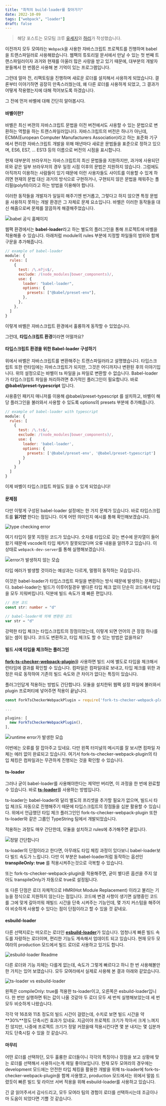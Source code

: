 ```yaml
---
title: "최적의 build-loader를 찾아가기"
date: 2022-10-09
tags: ["webpack", "loader"]
draft: false
---
```


> 해당 포스트는 모모팀 크루 [유세지](https://github.com/usageness)와 [하리](https://github.com/LAH1203)가 작성했습니다.

이전까지 모두 모여라는 `Webpack`을 사용한 자바스크립트 프로젝트를 진행하며 babel을 트랜스파일러로 사용해왔습니다. 웹팩의 튜토리얼 문서에서 만날 수 있는 첫 번째 트랜스파일러이자 과거와 현재를 아울러 많은 사랑을 받고 있기 때문에, 대부분의 개발자 분들께서 한 번쯤은 사용해 본 기억이 있는 프로그램입니다.

그런데 얼마 전, 리팩토링을 진행하며 새로운 로더를 설치해서 사용하게 되었습니다. 결론부터 이야기하면 굉장히 만족스러웠는데, 왜 다른 로더를 사용하게 되었고, 그 결과가 어떻게 작용했는지에 대해 적어보도록 하겠습니다.

그 전에 먼저 바벨에 대해 간단히 알아봅시다.

#### **바벨이란?**

바벨은 최신 버젼의 자바스크립트 문법을 이전 버전에서도 사용할 수 있는 문법으로 변환하는 역할을 하는 트랜스파일러입니다. 자바스크립트의 버전은 하나가 아닌데, ECMA(European Computer Manufacturers Association)라고 하는 표준화 기구에서 편리한 자바스크립트 개발을 위해 매년마다 새로운 문법들을 표준으로 정하고 있으며, ES6, ES7, ... ES13 등의 이름으로 버전의 시점을 표시합니다.

현재 대부분의 브라우저는 자바스크립트의 최신 문법들을 지원하지만, 과거에 사용되던 IE와 같은 일부 브라우저의 경우 일정 시점 이후의 문법은 지원하지 않습니다. 그럼에도 아직까지 이용하는 사람들이 있기 때문에 이런 사용자들도 사이트를 이용할 수 있게 하려면 현재의 문법 대신 과거의 방식으로 구현하거나, 구현되지 않은 문법을 채워주는 폴리필(polyfil)이라고 하는 방법을 이용해야 합니다.

이러한 동작들을 개발자가 일일히 해주기엔 번거롭고, 그렇다고 하지 않으면 특정 문법을 사용하지 못하는 개발 환경은 그 자체로 문제 요소입니다. 바벨은 이러한 동작들을 대신 해줌으로써 문제를 깔끔하게 해결해주었습니다.

![babel 공식 홈페이지](image/20221009-최적의-build-loader를-찾아가기/babel_page.png)

웹팩 환경에서는 **babel-loader**라고 하는 별도의 플러그인을 통해 프로젝트에 바벨을 적용해줄 수 있습니다. 아래처럼 module의 rules 부분에 지정할 파일들의 범위와 함께 구문을 추가해줍니다.

```javascript
// example of babel-loader
module: {
  rules: [
    {
      test: /\.m?js$/,
      exclude: /(node_modules|bower_components)/,
      use: {
        loader: "babel-loader",
        options: {
          presets: ["@babel/preset-env"],
        },
      },
    },
  ]
}
```

이렇게 바벨은 자바스크립트 환경에서 훌륭하게 동작할 수 있었습니다.

그런데, **타입스크립트 환경**이라면 어떨까요?

#### **타입스크립트 환경을 위한 Babel-loader 구성하기**

위에서 바벨은 자바스크립트를 변환해주는 트랜스파일러라고 설명했습니다. 타입스크립트 또한 런타임에는 자바스크립트가 되지만, 그것은 어디까지나 변환된 후의 이야기입니다. 위의 설정으로는 바벨이 ts 파일을 js 파일로 변환할 수 없습니다. Babel-loader가 타입스크립트 파일을 처리하려면 추가적인 플러그인이 필요합니다. 바로 **@babel/preset-typescript** 입니다.

사용중인 패키지 매니저를 이용해 @babel/preset-typescript 를 설치하고, 바벨이 해당 플러그인을 불러와서 사용할 수 있도록 options의 presets 부분에 추가해줍니다.

```javascript
// example of babel-loader with typescript
module: {
  rules: [
    {
      test: /\.ts$/,
      exclude: /(node_modules|bower_components)/,
      use: {
        loader: 'babel-loader',
        options: {
          presets: ['@babel/preset-env', '@babel/preset-typescript']
        }
      }
    }
  ]
}​
```

이제 바벨이 타입스크립트 파일도 읽을 수 있게 되었습니다!

#### **문제점**

다만 이렇게 구성된 babel-loader 설정에는 한 가지 문제가 있습니다. 바로 타입스크립트를 **읽기만** 한다는 점입니다. 이게 어떤 의미인지 예시를 통해 확인해보겠습니다.

![type checking error](image/20221009-최적의-build-loader를-찾아가기/type_error.png)

여기 타입이 잘못 지정된 코드가 있습니다. 숫자를 타입으로 갖는 변수에 문자열이 들어왔기 때문에 vscode의 타입 체커가 잘못되었다며 오류 내용을 알려주고 있습니다. 이 상태로 `webpack-dev-server`를 통해 실행해보겠습니다.

![error가 발생하지 않는 모습](image/20221009-최적의-build-loader를-찾아가기/no_type_error.png)

타입 에러가 발생할 것이라는 예상과는 다르게, 멀쩡히 동작하는 모습입니다.

이것은 babel-loader가 타입스크립트 파일을 변환하는 방식 때문에 발생하는 문제입니다. babel-loader는 빌드가 이루어질경우 별다른 타입 체크 없이 단순히 코드에서 타입을 모두 지워버립니다. 덕분에 빌드 속도가 꽤 빠른 편입니다.

```typescript
// 원본 코드
const str: number = "d"

// babel-loader에 의해 변환된 코드
var str = "d"
```

강력한 타입 체크는 타입스크립트의 장점이었는데, 이렇게 되면 언어의 큰 장점 하나를 잃는 셈이 됩니다. 코드도 변환하고, 타입 체크도 할 수 있는 방법은 없을까요?

#### **빌드 시에 타입을 체크하는 플러그인**

[**fork-ts-checker-webpack-plugin**](https://github.com/TypeStrong/fork-ts-checker-webpack-plugin)을 사용하면 빌드 시에 별도로 타입을 체크해서 런타임에 결과를 확인할 수 있습니다. 컴파일은 컴파일대로 보내고, 타입 체크를 위한 과정은 따로 동작하여 기존의 빌드 속도와 큰 차이가 없다는 특징이 있습니다.

플러그인답게 적용하는 방법도 간단합니다. 모듈을 설치한뒤 웹팩 설정 파일에 불러와서 plugin 프로퍼티에 넣어주면 적용이 끝납니다.

```javascript
const ForkTsCheckerWebpackPlugin = require('fork-ts-checker-webpack-plugin');

...

plugins: [
  new ForkTsCheckerWebpackPlugin(),
],
```

![runtime error가 발생한 모습](image/20221009-최적의-build-loader를-찾아가기/runtime_type_error.png)

이번에는 오류를 잘 잡아주고 있네요. 다만 왼쪽 터미널의 메시지를 잘 보시면 컴파일 자체는 에러 없이 완료되고 있습니다. 여기서 fork-ts-checker-webpack-plugin의 타입 체킹은 컴파일과는 무관하게 진행되는 것을 확인할 수 있습니다.

#### **ts-loader**

그러나 굳이 babel-loader를 사용해야한다는 제약만 버리면, 이 과정을 한 번에 완료할 수 있습니다. 바로 [**ts-loader**](https://github.com/TypeStrong/ts-loader)를 사용하는 방법입니다.

ts-loader는 babel-loader와 달리 별도의 프리셋을 추가할 필요가 없으며, 빌드시 타입 체크도 자동으로 진행해주기 때문에 타입스크립트의 장점들을 십분 활용할 수 있습니다. 위에서 언급했던 타입 체크 플러그인인 fork-ts-checker-webpack-plugin 또한 ts-loader와 같은 그룹인 TypeString 팀에서 개발되었습니다.

적용하는 과정도 매우 간단한데, 모듈을 설치하고 rules에 추가해주면 끝입니다.

![정말 간단합니다](image/20221009-최적의-build-loader를-찾아가기/simple.png)

ts-loader의 단점이라고 한다면, 아무래도 타입 체킹 과정이 있다보니 babel-loader보다 빌드 속도가 느립니다. 다만 이 부분은 babel-loader처럼 동작하는 옵션인 **transpileOnly: true** 를 적용시켜주는것으로 극복할 수 있습니다.

또는 fork-ts-checker-webpack-plugin을 적용해주면, 굳이 별다른 옵션을 주지 않아도 transpileOnly가 자동으로 true로 설정됩니다.

또 다른 단점은 로더 자체적으로 HMR(Hot Module Replacement) 이라고 불리는 기능을 정식으로 지원하지 않는다는 점입니다. 코드에 변경 사항이 생기면 실행중인 코드를 그에 맞게 갈아끼워 재빌드 시간을 단축 시켜주는 기능인데, 몇 가지 커스텀을 해주어야 비슷하게 사용할 수 있다는 점이 단점이라고 할 수 있을 것 같네요.

#### **esbuild-loader**

다른 선택지로는 떠오르는 로더인 [**esbuild-loader**](https://github.com/privatenumber/esbuild-loader)가 있습니다. 엄청나게 빠른 빌드 속도를 자랑하는 로더이며, 편리한 기능도 계속해서 업데이트 되고 있습니다. 현재 모두 모여라의 production 모드에서 빌드 로더로 사용하고 있기도 합니다.

![esbuild-loader Readme](image/20221009-최적의-build-loader를-찾아가기/esbuild_loader_readme.png)

다른 로더와 기능 자체는 다를게 없는데, 속도가 그렇게 빠르다고 하니 한 번 사용해볼만한 가치는 있어 보였습니다. 모두 모여라에서 실제로 사용해 본 결과 아래와 같았습니다.

![ts-loader vs esbuild-loader](image/20221009-최적의-build-loader를-찾아가기/ts_loader_vs_esbuild_loader.png)

왼쪽은 compileOnly: true를 적용한 ts-loader이고, 오른쪽은 esbuild-loader입니다. 한 번만 실행하면 튀는 값이 나올 것같아 두 로더 모두 세 번씩 실행해보았는데 세 번 모두 비슷하게 나왔습니다.

각각 약 16초와 11초 정도의 빌드 시간이 걸렸는데, 수치로 보면 빌드 시간을 약 **30%**정도 단축시킨 효과가 있네요. 지금이야 프로젝트 크기가 작아서 크게 느껴지진 않지만, 나중에 프로젝트 크기가 정말 커졌을때 적용시킨다면 몇 분 내지는 몇 십분까지도 단축시킬 수 있을 것 같습니다.

#### **마무리**

어떤 로더를 선택하던, 모두 훌륭한 로더들이니 각각의 특징이나 장점을 보고 상황에 맞는 로더를 선택해서 사용하시는게 제일 좋아보입니다. 현재 모두 모여라의 경우에는 development 모드에는 안전한 타입 체킹을 활용한 개발을 위해 ts-loader에 fork-ts-checker-webpack-plugin을 함께 사용했고, production 모드에서는 위에서 말씀 드렸듯이 빠른 빌드 및 라이브 서버 적용을 위해 esbuild-loader를 사용하고 있습니다.

긴 글 읽어주셔서 감사드리고, 모두 모여라 팀의 경험이 로더를 선택하시는데 조금이나마 도움이 되었다면 기쁠 것 같습니다.
